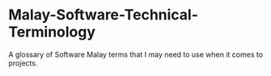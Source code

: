 # Malay-Software-Technical-Terminology
A glossary of Software Malay terms that I may need to use when it comes to projects.
